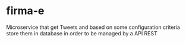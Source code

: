 # firma-e
Microservice that get Tweets and based on some configuration criteria store them in database in order to be managed by a API REST
